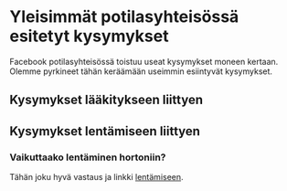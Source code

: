 # Yleisimmät potilasyhteisössä esitetyt kysymykset

Facebook potilasyhteisössä toistuu useat kysymykset moneen kertaan. Olemme
pyrkineet tähän keräämään useimmin esiintyvät kysymykset.

## Kysymykset lääkitykseen liittyen

## Kysymykset lentämiseen liittyen

### Vaikuttaako lentäminen hortoniin?

Tähän joku hyvä vastaus ja linkki [lentämiseen](lentaminen.md).
